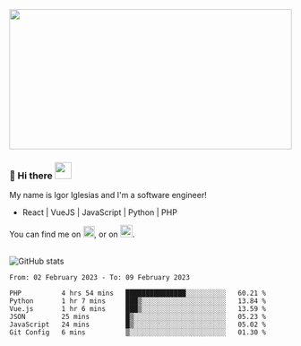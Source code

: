 <img src="https://c.tenor.com/KjVxfRrrncUAAAAd/matrix.gif" width="100%" height="250px">

### 🔭 Hi there <img src="https://raw.githubusercontent.com/MartinHeinz/MartinHeinz/master/wave.gif" width="30px">


My name is Igor Iglesias and I'm a software engineer!
<br>

<ul>
  <li> React | VueJS | JavaScript | Python | PHP </li>
</ul>
You can find me on <a href="https://twitter.com/IgorIglesias5"><img src="https://i.imgur.com/JLLlB5S.png" width="20px"></a>, or on <a href="https://www.linkedin.com/in/igor-iglesias-62478428/"><img src="https://i.imgur.com/PXyIkWx.png" width="22px"></a>.

<br>
<br>

![GitHub stats](https://github-readme-stats.vercel.app/api?username=igoiglesias&show_icons=true&count_private=true&theme=chartreuse-dark&hide_title=true)

<!--START_SECTION:waka-->

```text
From: 02 February 2023 - To: 09 February 2023

PHP          4 hrs 54 mins   ███████████████░░░░░░░░░░   60.21 %
Python       1 hr 7 mins     ███▒░░░░░░░░░░░░░░░░░░░░░   13.84 %
Vue.js       1 hr 6 mins     ███▒░░░░░░░░░░░░░░░░░░░░░   13.59 %
JSON         25 mins         █▒░░░░░░░░░░░░░░░░░░░░░░░   05.23 %
JavaScript   24 mins         █▒░░░░░░░░░░░░░░░░░░░░░░░   05.02 %
Git Config   6 mins          ▒░░░░░░░░░░░░░░░░░░░░░░░░   01.30 %
```

<!--END_SECTION:waka-->
